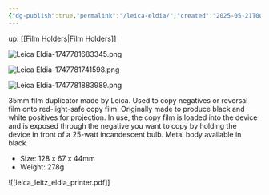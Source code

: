```yaml
---
{"dg-publish":true,"permalink":"/leica-eldia/","created":"2025-05-21T00:52:41.771+02:00"}
---
```


up: [[Film Holders\|Film Holders]]


![Leica Eldia-1747781683345.png](/img/user/Assets/Leica%20Eldia-1747781683345.png)

![Leica Eldia-1747781741598.png](/img/user/Assets/Leica%20Eldia-1747781741598.png)

![Leica Eldia-1747781883989.png](/img/user/Assets/Leica%20Eldia-1747781883989.png)



35mm film duplicator made by Leica. Used to copy negatives or reversal film onto red-light-safe copy film. Originally made to produce black and white positives for projection. In use, the copy film is loaded into the device and is exposed through the negative you want to copy by holding the device in front of a 25-watt incandescent bulb. Metal body available in black.

- Size: 128 x 67 x 44mm
- Weight: 278g

![[leica_leitz_eldia_printer.pdf]]